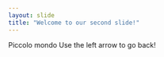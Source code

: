```yaml
---
layout: slide
title: "Welcome to our second slide!"
---
```

Piccolo mondo 
Use the left arrow to go back!
